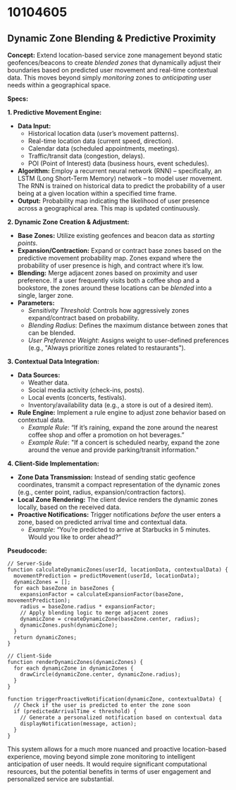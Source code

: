 # 10104605

## Dynamic Zone Blending & Predictive Proximity

**Concept:** Extend location-based service zone management beyond static geofences/beacons to create *blended zones* that dynamically adjust their boundaries based on predicted user movement and real-time contextual data. This moves beyond simply *monitoring* zones to *anticipating* user needs within a geographical space.

**Specs:**

**1. Predictive Movement Engine:**

*   **Data Input:**
    *   Historical location data (user’s movement patterns).
    *   Real-time location data (current speed, direction).
    *   Calendar data (scheduled appointments, meetings).
    *   Traffic/transit data (congestion, delays).
    *   POI (Point of Interest) data (business hours, event schedules).
*   **Algorithm:** Employ a recurrent neural network (RNN) – specifically, an LSTM (Long Short-Term Memory) network – to model user movement. The RNN is trained on historical data to predict the probability of a user being at a given location within a specified time frame.
*   **Output:** Probability map indicating the likelihood of user presence across a geographical area.  This map is updated continuously.

**2. Dynamic Zone Creation & Adjustment:**

*   **Base Zones:** Utilize existing geofences and beacon data as *starting points*.
*   **Expansion/Contraction:**  Expand or contract base zones based on the predictive movement probability map. Zones expand where the probability of user presence is high, and contract where it’s low.
*   **Blending:** Merge adjacent zones based on proximity and user preference. If a user frequently visits both a coffee shop and a bookstore, the zones around these locations can be *blended* into a single, larger zone.
*   **Parameters:**
    *   *Sensitivity Threshold*: Controls how aggressively zones expand/contract based on probability.
    *   *Blending Radius*: Defines the maximum distance between zones that can be blended.
    *   *User Preference Weight*: Assigns weight to user-defined preferences (e.g., "Always prioritize zones related to restaurants").

**3. Contextual Data Integration:**

*   **Data Sources:**
    *   Weather data.
    *   Social media activity (check-ins, posts).
    *   Local events (concerts, festivals).
    *   Inventory/availability data (e.g., a store is out of a desired item).
*   **Rule Engine:** Implement a rule engine to adjust zone behavior based on contextual data.
    *   *Example Rule*: “If it’s raining, expand the zone around the nearest coffee shop and offer a promotion on hot beverages.”
    *   *Example Rule*: "If a concert is scheduled nearby, expand the zone around the venue and provide parking/transit information."

**4. Client-Side Implementation:**

*   **Zone Data Transmission:** Instead of sending static geofence coordinates, transmit a compact representation of the dynamic zones (e.g., center point, radius, expansion/contraction factors).
*   **Local Zone Rendering:** The client device renders the dynamic zones locally, based on the received data.
*   **Proactive Notifications:** Trigger notifications *before* the user enters a zone, based on predicted arrival time and contextual data.
    *   *Example*: “You’re predicted to arrive at Starbucks in 5 minutes. Would you like to order ahead?”

**Pseudocode:**

```
// Server-Side
function calculateDynamicZones(userId, locationData, contextualData) {
  movementPrediction = predictMovement(userId, locationData);
  dynamicZones = [];
  for each baseZone in baseZones {
    expansionFactor = calculateExpansionFactor(baseZone, movementPrediction);
    radius = baseZone.radius * expansionFactor;
    // Apply blending logic to merge adjacent zones
    dynamicZone = createDynamicZone(baseZone.center, radius);
    dynamicZones.push(dynamicZone);
  }
  return dynamicZones;
}

// Client-Side
function renderDynamicZones(dynamicZones) {
  for each dynamicZone in dynamicZones {
    drawCircle(dynamicZone.center, dynamicZone.radius);
  }
}

function triggerProactiveNotification(dynamicZone, contextualData) {
  // Check if the user is predicted to enter the zone soon
  if (predictedArrivalTime < threshold) {
    // Generate a personalized notification based on contextual data
    displayNotification(message, action);
  }
}
```

This system allows for a much more nuanced and proactive location-based experience, moving beyond simple zone monitoring to intelligent anticipation of user needs.  It would require significant computational resources, but the potential benefits in terms of user engagement and personalized service are substantial.